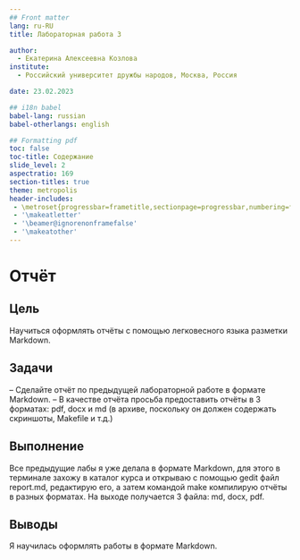 ```yaml
---
## Front matter
lang: ru-RU
title: Лабораторная работа 3

author:
  - Екатерина Алексеевна Козлова
institute:
  - Российский университет дружбы народов, Москва, Россия

date: 23.02.2023

## i18n babel
babel-lang: russian
babel-otherlangs: english

## Formatting pdf
toc: false
toc-title: Содержание
slide_level: 2
aspectratio: 169
section-titles: true
theme: metropolis
header-includes:
 - \metroset{progressbar=frametitle,sectionpage=progressbar,numbering=fraction}
 - '\makeatletter'
 - '\beamer@ignorenonframefalse'
 - '\makeatother'
---
```


# Отчёт




## Цель

Научиться оформлять отчёты с помощью легковесного языка разметки Markdown.

## Задачи


– Сделайте отчёт по предыдущей лабораторной работе в формате Markdown.
– В качестве отчёта просьба предоставить отчёты в 3 форматах: pdf, docx и md (в архиве,
поскольку он должен содержать скриншоты, Makefile и т.д.)


## Выполнение

Все предыдущие лабы я уже делала в формате Markdown, для этого в терминале захожу в каталог курса и открываю с помощью gedit файл report.md, редактирую его, а затем командой make компилирую отчёты в разных форматах. На выходе получается 3 файла: md, docx, pdf. 

## Выводы

Я научилась оформлять работы в формате Markdown.


